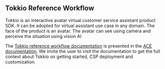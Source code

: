 
Tokkio Reference Workflow
--------------------------

Tokkio is an interactive avatar virtual customer service assistant product SDK. It can be adopted for virtual assistant use case in any domain. The face of the product is an avatar. The avatar can see using camera and perceive the situation using vision AI

The [Tokkio reference workflow documentation](https://docs.nvidia.com/ace/tokkio/5.0.0-beta/index.html) is presented in the [ACE documentation](https://docs.nvidia.com/ace/latest/index.html). We invite the user to visit the documentation to get the full context about Tokkio on getting started, CSP deployment and customization.
